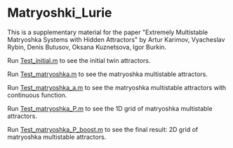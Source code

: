 # Matryoshki_Lurie

This is a supplementary material for the paper "Extremely Multistable Matryoshka Systems with
Hidden Attractors" by Artur Karimov, Vyacheslav Rybin, Denis Butusov, Oksana Kuznetsova, Igor Burkin.

Run [Test_initial.m](Test_initial.m) to see the initial twin attractors.

Run [Test_matryoshka.m](Test_matryoshka.m) to see the matryoshka multistable attractors.

Run [Test_matryoshka_a.m](Test_matryoshka_a.m) to see the matryoshka multistable attractors with continuous function.

Run [Test_matryoshka_P.m](Test_matryoshka_P.m) to see the 1D grid of matryoshka multistable attractors.

Run [Test_matryoshka_P_boost.m](Test_matryoshka_P_boost.m) to see the final result: 2D grid of matryoshka multistable attractors.


